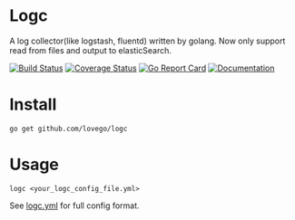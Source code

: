 # Logc
A log collector(like logstash, fluentd) written by golang.
Now only support read from files and output to elasticSearch.

[![Build Status](https://github.com/lovego/logc/actions/workflows/go.yml/badge.svg)](https://github.com/lovego/logc/actions/workflows/go.yml)
[![Coverage Status](https://coveralls.io/repos/github/lovego/logc/badge.svg?branch=master&1)](https://coveralls.io/github/lovego/logc)
[![Go Report Card](https://goreportcard.com/badge/github.com/lovego/logc)](https://goreportcard.com/report/github.com/lovego/logc)
[![Documentation](https://pkg.go.dev/badge/github.com/lovego/logc)](https://pkg.go.dev/github.com/lovego/logc@v0.0.4)

# Install
```
go get github.com/lovego/logc
```

# Usage
```
logc <your_logc_config_file.yml>
```
See <a href="testdata/logc.yml">logc.yml</a> for full config format.


